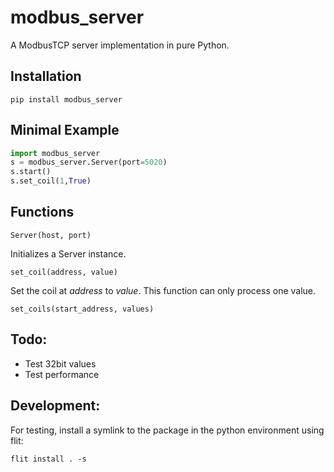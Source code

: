 # modbus_server
A ModbusTCP server implementation in pure Python.

## Installation
```shell
pip install modbus_server
```

## Minimal Example
```python
import modbus_server
s = modbus_server.Server(port=5020)
s.start()
s.set_coil(1,True)
```

## Functions
`Server(host, port)`

Initializes a Server instance.

`set_coil(address, value)`

Set the coil at _address_ to _value_. This function can only process one value.

`set_coils(start_address, values)`


## Todo:
- Test 32bit values
- Test performance

## Development:
For testing, install a symlink to the package in the python environment using flit:
```shell
flit install . -s
```
